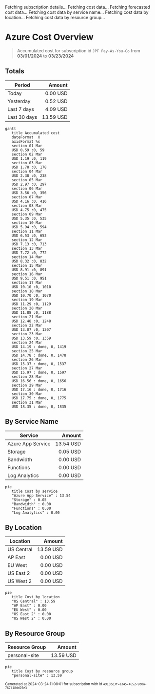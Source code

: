 Fetching subscription details...
Fetching cost data...
Fetching forecasted cost data...
Fetching cost data by service name...
Fetching cost data by location...
Fetching cost data by resource group...
# Azure Cost Overview

> Accumulated cost for subscription id `JPF Pay-As-You-Go` from **03/01/2024** to **03/23/2024**

## Totals

|Period|Amount|
|---|---:|
|Today|0.00 USD|
|Yesterday|0.52 USD|
|Last 7 days|4.09 USD|
|Last 30 days|13.59 USD|

```mermaid
gantt
   title Accumulated cost
   dateFormat  X
   axisFormat %s
   section 01 Mar
   USD 0.59 :0, 59
   section 02 Mar
   USD 1.19 :0, 119
   section 03 Mar
   USD 1.78 :0, 178
   section 04 Mar
   USD 2.38 :0, 238
   section 05 Mar
   USD 2.97 :0, 297
   section 06 Mar
   USD 3.56 :0, 356
   section 07 Mar
   USD 4.16 :0, 416
   section 08 Mar
   USD 4.75 :0, 475
   section 09 Mar
   USD 5.35 :0, 535
   section 10 Mar
   USD 5.94 :0, 594
   section 11 Mar
   USD 6.53 :0, 653
   section 12 Mar
   USD 7.13 :0, 713
   section 13 Mar
   USD 7.72 :0, 772
   section 14 Mar
   USD 8.32 :0, 832
   section 15 Mar
   USD 8.91 :0, 891
   section 16 Mar
   USD 9.51 :0, 951
   section 17 Mar
   USD 10.10 :0, 1010
   section 18 Mar
   USD 10.70 :0, 1070
   section 19 Mar
   USD 11.29 :0, 1129
   section 20 Mar
   USD 11.88 :0, 1188
   section 21 Mar
   USD 12.48 :0, 1248
   section 22 Mar
   USD 13.07 :0, 1307
   section 23 Mar
   USD 13.59 :0, 1359
   section 24 Mar
   USD 14.19 : done, 0, 1419
   section 25 Mar
   USD 14.78 : done, 0, 1478
   section 26 Mar
   USD 15.37 : done, 0, 1537
   section 27 Mar
   USD 15.97 : done, 0, 1597
   section 28 Mar
   USD 16.56 : done, 0, 1656
   section 29 Mar
   USD 17.16 : done, 0, 1716
   section 30 Mar
   USD 17.75 : done, 0, 1775
   section 31 Mar
   USD 18.35 : done, 0, 1835
```

## By Service Name

|Service|Amount|
|---|---:|
|Azure App Service|13.54 USD|
|Storage|0.05 USD|
|Bandwidth|0.00 USD|
|Functions|0.00 USD|
|Log Analytics|0.00 USD|

```mermaid
pie
   title Cost by service
   "Azure App Service" : 13.54
   "Storage" : 0.05
   "Bandwidth" : 0.00
   "Functions" : 0.00
   "Log Analytics" : 0.00
```

## By Location

|Location|Amount|
|---|---:|
|US Central|13.59 USD|
|AP East|0.00 USD|
|EU West|0.00 USD|
|US East 2|0.00 USD|
|US West 2|0.00 USD|

```mermaid
pie
   title Cost by location
   "US Central" : 13.59
   "AP East" : 0.00
   "EU West" : 0.00
   "US East 2" : 0.00
   "US West 2" : 0.00
```

## By Resource Group

|Resource Group|Amount|
|---|---:|
|personal-site|13.59 USD|

```mermaid
pie
   title Cost by resource group
   "personal-site" : 13.59
```

<sup>Generated at 2024-03-24 11:08:01 for subscription with id `4913be3f-a345-4652-9bba-767418dd25e3`</sup>
